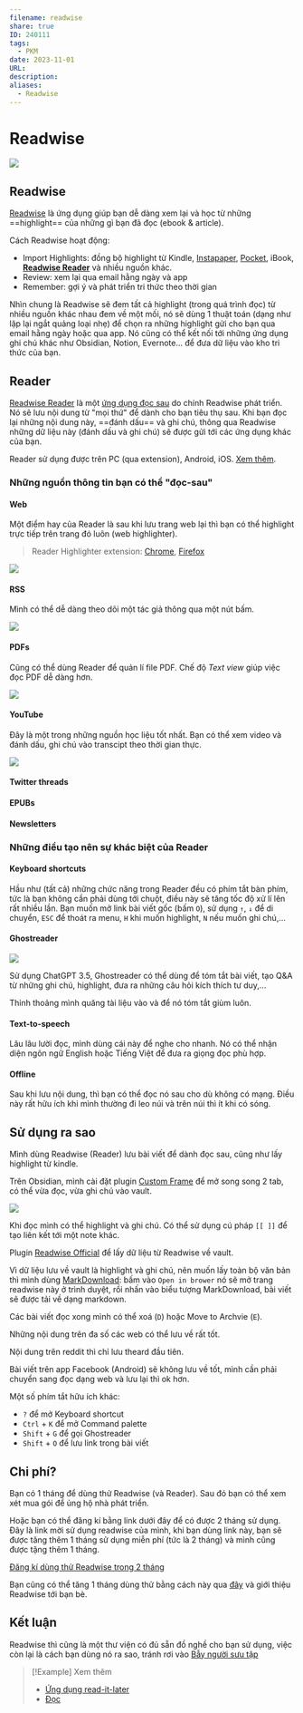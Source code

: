 ```yaml
---
filename: readwise
share: true
ID: 240111
tags:
  - PKM
date: 2023-11-01
URL: 
description: 
aliases:
  - Readwise
---
```


# Readwise

![](https://i.imgur.com/Qy4j5YQ.png)


## Readwise
[Readwise](https://readwise.io/) là ứng dụng giúp bạn dễ dàng xem lại và học từ những ==highlight== của những gì bạn đã đọc (ebook & article).

Cách Readwise hoạt động:

- Import Highlights: đồng bộ highlight từ Kindle, [Instapaper](https://www.instapaper.com/), [Pocket](https://getpocket.com/en/), iBook, **[Readwise Reader](https://readwise.io/read)** và nhiều nguồn khác.
- Review: xem lại qua email hằng ngày và app
- Remember: gợi ý và phát triển tri thức theo thời gian

Nhìn chung là Readwise sẽ đem tất cả highlight (trong quá trình đọc) từ nhiều nguồn khác nhau đem về một mối, nó sẽ dùng 1 thuật toán (dạng như lặp lại ngắt quảng loại nhẹ) để chọn ra những highlight gửi cho bạn qua email hằng ngày hoặc qua app. Nó cũng có thể kết nối tới những ứng dụng ghi chú khác như Obsidian, Notion, Evernote... để đưa dữ liệu vào kho tri thức của bạn.

## Reader
[Readwise Reader](https://readwise.io/read) là một [ứng dụng đọc sau](./ung-dung-read-it-later.md) do chính Readwise phát triển. Nó sẽ lưu nội dung từ "mọi thứ" để dành cho bạn tiêu thụ sau. Khi bạn đọc lại những nội dung này, ==đánh dấu== và ghi chú, thông qua Readwise những dữ liệu này (đánh dấu và ghi chú) sẽ được gửi tới các ứng dụng khác của bạn.

Reader sử dụng được trên PC (qua extension), Android, iOS. [Xem thêm](https://blog.readwise.io/p/bf87944f-b0fe-4f08-a461-f75ab8aded6a/).

### Những nguồn thông tin bạn có thể "đọc-sau"

#### Web
Một điểm hay của Reader là sau khi lưu trang web lại thì bạn có thể highlight trực tiếp trên trang đó luôn (web highlighter).

> Reader Highlighter extension: [Chrome](https://chrome.google.com/webstore/detail/readwise-highlighter/jjhefcfhmnkfeepcpnilbbkaadhngkbi), [Firefox](https://addons.mozilla.org/en-US/firefox/addon/readwise-highlighter/)

![](https://i.imgur.com/ZUYXiAB.png)


#### RSS
Mình có thể dễ dàng theo dõi một tác giả thông qua một nút bấm.

![](https://i.imgur.com/IDBdG6t.png)


#### PDFs
Cũng có thể dùng Reader để quản lí file PDF. Chế độ *Text view* giúp việc đọc PDF dễ dàng hơn.

![](https://i.imgur.com/VhRwkqo.png)


#### YouTube
Đây là một trong những nguồn học liệu tốt nhất. Bạn có thể xem video và đánh dấu, ghi chú vào transcipt theo thời gian thực.

![](https://i.imgur.com/6NEoRhp.png)


#### Twitter threads
#### EPUBs
#### Newsletters

### Những điều tạo nên sự khác biệt của Reader
#### Keyboard shortcuts
Hầu như (tất cả) những chức năng trong Reader đều có phím tắt bàn phím, tức là bạn không cần phải dùng tới chuột, điều này sẽ tăng tốc độ xử lí lên rất nhiều lần. Bạn muốn mở link bài viết gốc (bấm `O`), sử dụng `↑`, `↓` để di chuyển, `ESC` để thoát ra menu, `H` khi muốn highlight, `N` nếu muốn ghi chú,...

#### Ghostreader

![](https://i.imgur.com/SpswSkM.png)


Sử dụng ChatGPT 3.5, Ghostreader có thể dùng để tóm tắt bài viết, tạo Q&A từ những ghi chú, highlight, đưa ra những câu hỏi kích thích tư duy,...

Thỉnh thoảng mình quăng tài liệu vào và để nó tóm tắt giùm luôn.
#### Text-to-speech
Lâu lâu lười đọc, mình dùng cái này để nghe cho nhanh. Nó có thể nhận diện ngôn ngữ English hoặc Tiếng Việt để đưa ra giọng đọc phù hợp.

#### Offline
Sau khi lưu nội dung, thì bạn có thể đọc nó sau cho dù không có mạng. Điều này rất hữu ích khi mình thường đi leo núi và trên núi thì ít khi có sóng.

## Sử dụng ra sao
Mình dùng Readwise (Reader) lưu bài viết để dành đọc sau, cũng như lấy highlight từ kindle.

Trên Obsidian, mình cài đặt plugin [Custom Frame](https://obsidian.md/plugins?id=obsidian-custom-frames) để mở song song 2 tab, có thể vừa đọc, vừa ghi chú vào vault.

![](https://i.imgur.com/tkxJaul.png)


Khi đọc mình có thể highlight và ghi chú. Có thể sử dụng cú pháp `[[ ]]` để tạo liên kết tới một note khác.

Plugin [Readwise Official](https://obsidian.md/plugins?id=readwise-official) để lấy dữ liệu từ Readwise về vault.

Vì dữ liệu lưu về vault là highlight và ghi chú, nên muốn lấy toàn bộ văn bản thì mình dùng [MarkDownload](https://github.com/deathau/markdownload): bấm vào `Open in brower` nó sẽ mở trang readwise này ở trình duyệt, rồi nhấn vào biểu tượng MarkDownload, bài viết sẽ được tải về dạng markdown.


Các bài viết đọc xong mình có thể xoá (`D`) hoặc Move to Archvie (`E`).

Những nội dung trên đa số các web có thể lưu về rất tốt.

Nội dung trên reddit thì chỉ lưu theard đầu tiên.

Bài viết trên app Facebook (Android) sẽ không lưu về tốt, mình cần phải chuyển sang đọc dạng web và lưu lại thì ok hơn.

Một số phím tắt hữu ích khác:

- `?` để mở Keyboard shortcut
- `Ctrl` + `K` để mở Command palette
- `Shift` + `G` để gọi Ghostreader
- `Shift` + `O` để lưu link trong bài viết

## Chi phí?
Bạn có 1 tháng để dùng thử Readwise (và Reader). Sau đó bạn có thể xem xét mua gói để ủng hộ nhà phát triển.

Hoặc bạn có thể đăng kí bằng link dưới đây để có được 2 tháng sử dụng. Đây là link mời sử dụng readwise của mình, khi bạn dùng link này, bạn sẽ được tăng thêm 1 tháng sử dụng miễn phí (tức là 2 tháng) và mình cũng được tặng thêm 1 tháng.

[Đăng kí dùng thử Readwise trong 2 tháng](https://readwise.io/i/thienqc)

Bạn cũng có thể tăng 1 tháng dùng thử bằng cách này qua [đây](https://readwise.io/invite) và giới thiệu Readwise tới bạn bè.

## Kết luận

Readwise thì cũng là một thư viện có đủ sẵn đồ nghề cho bạn sử dụng, việc còn lại là cách bạn dùng nó ra sao, tránh rơi vào [Bẫy người sưu tập](./bay-nguoi-suu-tap.md)

> [!Example] Xem thêm
> - [Ứng dụng read-it-later](./ung-dung-read-it-later.md)
> - [Đọc](./doc.md)